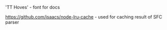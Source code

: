'TT Hoves' - font for docs

https://github.com/isaacs/node-lru-cache - used for caching result of SFC parser
